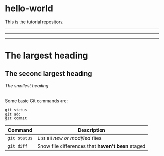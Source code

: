 # hello-world

This is the tutorial repository.

_____
*****
-----

# The largest heading
## The second largest heading
###### The smallest heading


Some basic Git commands are:
```Shell
git status
git add
git commit
```


| Command | Description |
| --- | --- |
| `git status` | List all *new or modified* files |
| `git diff` | Show file differences that **haven't been** staged |

